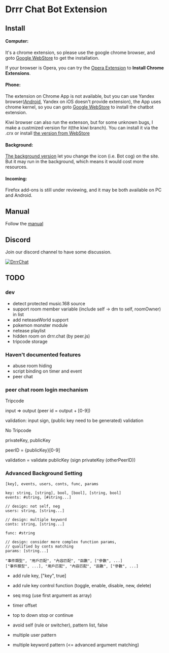 # Drrr Chat Bot Extension

## Install

#### Computer:

It's a chrome extension, so please use the google chrome browser, and goto [Google WebStore](https://chrome.google.com/webstore/detail/drrr-chatbot-extension/fkmpnkcjocenkliehpdhlfbmdmdnokgm) to get the installation.

If your browser is Opera, you can try the [Opera Extension](https://addons.opera.com/zh-tw/extensions/details/install-chrome-extensions/) to **Install Chrome Extensions**.

#### Phone:

The extension on Chrome App is not available, but you can use Yandex browser([Android](https://play.google.com/store/apps/details?id=ru.yandex.searchplugin&hl=en_US), Yandex on iOS doesn't provide extension), the App uses chrome kernel, so you can goto [Google WebStore](https://chrome.google.com/webstore/detail/drrr-chatbot-extension/fkmpnkcjocenkliehpdhlfbmdmdnokgm) to install the chatbot extension.

Kiwi browser can also run the extenson, but for some unknown bugs, I make a custmized version for it(the kiwi branch). You can install it via the .crx or install [the version from WebStore](https://chrome.google.com/webstore/detail/drrr-chatbot-extension-ki/ejklpmiadilgeabpklkickjghjegcblj)

#### Background:

[The background version](https://chrome.google.com/webstore/detail/drrr-chatbot-extension-ba/iafmncflgcckjejinbaneekanabjnodm) let you change the icon (i.e. Bot cog) on the site. But it may run in the background, which means it would cost more resources.

#### Incoming:

Firefox add-ons is still under reviewing, and it may be both available on PC and Android.

## Manual

Follow the [manual](https://hackmd.io/@nobodyzxc/SkoZau-Qd)

## Discord

Join our discord channel to have some discussion.

[![DrrrChat](https://discordapp.com/api/guilds/700216589190037515/widget.png?style=banner3)](https://discord.com/invite/cveZZTt)

## TODO

### dev

- detect protected music.168 source
- support room member variable (include self -> dm to self, roomOwner) in list
- add neteaseWorld support
- pokemon monster module
- netease playlist
- hidden room on drrr.chat (by peer.js)
- tripcode storage

### Haven't documented features

- abuse room hiding
- script binding on timer and event
- peer chat

### peer chat room login mechanism

Tripcode

input => output (peer id = output + [0-9])

validation: input sign, (public key need to be generated) validation


No Tripcode

privateKey, publicKey

peerID = {publicKey}[0-9]

validation = validate publicKey (sign privateKey (otherPeerID))

### Advanced Background Setting


```
[key], events, users, conts, func, params

key: string, [string], bool, [bool], [string, bool]
events: #string, [#string...]

// design: not self, neg
users: string, [string...]

// design: multiple keyword
conts: string, [string...]

func: #string

// design: consider more complex function params,
// qualified by conts matching
params: [string...]

"事件類型", "用戶匹配", "內容匹配", "函數", ["參數", ...]
["事件類型", ...], "用戶匹配", "內容匹配", "函數", ["參數", ...]
```

- add rule key, ["key", true]
- add rule key control function (toggle, enable, disable, new, delete)

- seq msg (use first argument as array)

- timer offset

- top to down stop or continue
- avoid self (rule or switcher), pattern list, false
- multiple user pattern
- multiple keyword pattern (<= advanced argument matching)
